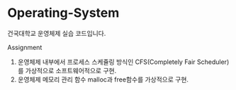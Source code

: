 # Operating-System
건국대학교 운영체제 실습 코드입니다.

Assignment

1. 운영체제 내부에서 프로세스 스케쥴링 방식인 CFS(Completely Fair Scheduler)를 가상적으로 소프트웨어적으로 구현.
2. 운영체제 메모리 관리 함수 malloc과 free함수를 가상적으로 구현.
